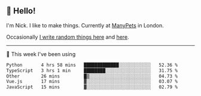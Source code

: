 ## 👋 Hello! 

I'm Nick. I like to make things. Currently at [ManyPets](https://manypets.com) in London.

Occasionally [I write random things here](https://nicksnell.com) and [here](https://twitter.com/nicksnell).

-------

🚀 This week I've been using

<!--START_SECTION:waka-->

```txt
Python       4 hrs 58 mins   █████████████░░░░░░░░░░░░   52.36 %
TypeScript   3 hrs 1 min     ████████░░░░░░░░░░░░░░░░░   31.75 %
Other        26 mins         █▒░░░░░░░░░░░░░░░░░░░░░░░   04.73 %
Vue.js       17 mins         ▓░░░░░░░░░░░░░░░░░░░░░░░░   03.07 %
JavaScript   15 mins         ▓░░░░░░░░░░░░░░░░░░░░░░░░   02.79 %
```

<!--END_SECTION:waka-->
